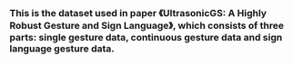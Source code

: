 ### This is the dataset used in paper 《UltrasonicGS: A Highly Robust Gesture and Sign Language》, which consists of three parts: single gesture data, continuous gesture data and sign language gesture data.

